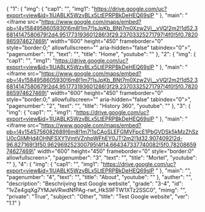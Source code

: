 {
    "1": {
        "img": {
            "cap1": "", 
            "img1": "https://drive.google.com/uc?export=view&id=1IUABLK5WzvBLx5LtEPRPBkDeHEQ69slP "
        }, 
        "main": "<iframe src=\"https://www.google.com/maps/embed?pb=!4v1584958605930!6m8!1m7!1sJpKb_BNt7m0Xzw2Vi__vVQ!2m2!1d52.36814147580679!2d4.951773193601286!3f29.23703325271797!4f0!5f0.7820865974627469\" width=\"600\" height=\"450\" frameborder=\"0\" style=\"border:0;\" allowfullscreen=\"\" aria-hidden=\"false\" tabindex=\"0\"></iframe>", 
        "pagenumber": "1", 
        "text": "", 
        "title": "Home", 
        "youtube": ""
    }, 
    "2": {
        "img": {
            "cap1": "", 
            "img1": "https://drive.google.com/uc?export=view&id=1IUABLK5WzvBLx5LtEPRPBkDeHEQ69slP "
        }, 
        "main": "<iframe src=\"https://www.google.com/maps/embed?pb=!4v1584958605930!6m8!1m7!1sJpKb_BNt7m0Xzw2Vi__vVQ!2m2!1d52.36814147580679!2d4.951773193601286!3f29.23703325271797!4f0!5f0.7820865974627469\" width=\"600\" height=\"450\" frameborder=\"0\" style=\"border:0;\" allowfullscreen=\"\" aria-hidden=\"false\" tabindex=\"0\"></iframe>", 
        "pagenumber": "2", 
        "text": "", 
        "title": "History 360", 
        "youtube": ""
    }, 
    "3": {
        "img": {
            "cap1": "", 
            "img1": "https://drive.google.com/uc?export=view&id=1IUABLK5WzvBLx5LtEPRPBkDeHEQ69slP "
        }, 
        "main": "<iframe src=\"https://www.google.com/maps/embed?pb=!4v1545756082689!6m8!1m7!1sCAoSLEFGMVFpcE1PbGVDSk5kMzZhSzU0cGliMHd4OHNFSXY1VmtVZnhpWFhEY0JT!2m2!1d32.9074092!2d-96.827169!3f50.962969252300795!4f14.664347337740082!5f0.7820865974627469\" width=\"600\" height=\"450\" frameborder=\"0\" style=\"border:0\" allowfullscreen></iframe>", 
        "pagenumber": "3", 
        "text": "", 
        "title": "Mortel", 
        "youtube": ""
    }, 
    "4": {
        "img": {
            "cap1": "", 
            "img1": "https://drive.google.com/uc?export=view&id=1IUABLK5WzvBLx5LtEPRPBkDeHEQ69slP "
        }, 
        "main": "", 
        "pagenumber": "4", 
        "text": "", 
        "title": "About", 
        "youtube": ""
    }, 
    "auther": "", 
    "description": "Beschrijving test Google website", 
    "grade": "3-4", 
    "id": "1vZe4gqXg7YMJeVRwdNfPAg-rwt_HkS9FTW1XTz2SSC0", 
    "mimg": "", 
    "private": "True", 
    "subject": "Other", 
    "title": "Test Google website", 
    "ver": "1.1"
}